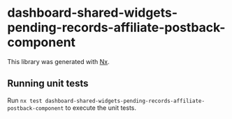 # dashboard-shared-widgets-pending-records-affiliate-postback-component

This library was generated with [Nx](https://nx.dev).

## Running unit tests

Run `nx test dashboard-shared-widgets-pending-records-affiliate-postback-component` to execute the unit tests.
